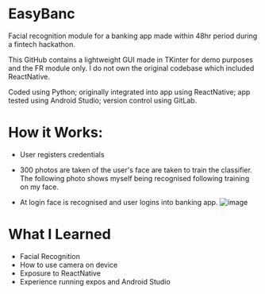 # EasyBanc
Facial recognition module for a banking app made within 48hr period during a fintech hackathon.  

This GitHub contains a lightweight GUI made in TKinter for demo purposes and the FR module only. I do not own the original codebase which included ReactNative.  

Coded using Python; originally integrated into app using ReactNative; app tested using Android Studio; version control using GitLab.

# How it Works:
* User registers credentials

* 300 photos are taken of the user's face are taken to train the classifier.  The following photo shows myself being recognised following training on my face.

* At login face is recognised and user logins into banking app.
![image](https://user-images.githubusercontent.com/76686112/123320924-494c1e00-d52a-11eb-8a56-a66daf32ef6e.png)

# What I Learned

* Facial Recognition
* How to use camera on device
* Exposure to ReactNative
* Experience running expos and Android Studio

